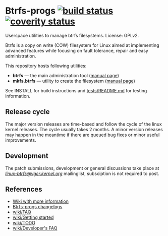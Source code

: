 Btrfs-progs [![build status](https://travis-ci.org/kdave/btrfs-progs.svg?branch=devel)](https://travis-ci.org/kdave/btrfs-progs) [![coverity status](https://scan.coverity.com/projects/617/badge.svg)](https://scan.coverity.com/projects/btrfs-progs)
===========

Userspace utilities to manage btrfs filesystems.
License: GPLv2.

Btrfs is a copy on write (COW) filesystem for Linux aimed at implementing
advanced features while focusing on fault tolerance, repair and easy
administration.


This repository hosts following utilities:

* **btrfs** &mdash; the main administration tool ([manual page](https://btrfs.wiki.kernel.org/index.php/Manpage/btrfs))
* **mkfs.btrfs** &mdash; utility to create the filesystem ([manual page](https://btrfs.wiki.kernel.org/index.php/Manpage/mkfs.btrfs))

See INSTALL for build instructions and [tests/README.md](tests/README.md) for
testing information.

Release cycle
-------------

The major version releases are time-based and follow the cycle of the linux
kernel releases. The cycle usually takes 2 months. A minor version releases may
happen in the meantime if there are queued bug fixes or minor useful
improvements.

Development
-----------

The patch submissions, development or general discussions take place at
*linux-btrfs@vger.kernel.org* mailinglist, subsciption is not required to post.

References
----------

* [Wiki with more information](https://btrfs.wiki.kernel.org)
* [Btrfs-progs changelogs](https://btrfs.wiki.kernel.org/index.php/Changelog#By_version_.28btrfs-progs.29)
* [wiki/FAQ](https://btrfs.wiki.kernel.org/index.php/FAQ)
* [wiki/Getting started](https://btrfs.wiki.kernel.org/index.php/Getting_started)
* [wiki/TODO](https://btrfs.wiki.kernel.org/index.php/Project_ideas#Userspace_tools_projects)
* [wiki/Developer's FAQ](https://btrfs.wiki.kernel.org/index.php/Developer's_FAQ)
